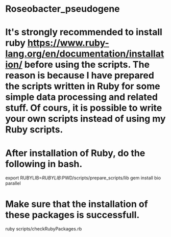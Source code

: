 # Roseobacter_pseudogene

# It's strongly recommended to install ruby https://www.ruby-lang.org/en/documentation/installation/ before using the scripts. The reason is because I have prepared the scripts written in Ruby for some simple data processing and related stuff. Of cours, it is possible to write your own scripts instead of using my Ruby scripts.

# After installation of Ruby, do the following in bash.
export RUBYLIB=$RUBYLIB:$PWD/scripts/prepare_scripts/lib
gem install bio parallel

# Make sure that the installation of these packages is successfull.
ruby scripts/checkRubyPackages.rb
